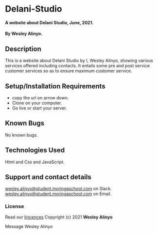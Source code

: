 # Delani-Studio
#### A website about Delani Studio, June, 2021.
#### By **Wesley Alinyo.**
## Description
This is a website about Delani Studio by I, Wesley Alinyo, showing various services offered including contacts. It entails some pre and post service customer services so as to ensure maximum customer service.
## Setup/Installation Requirements
- copy the url on arrow down.
- Clone on your computer.
- Go live or start your server.
## Known Bugs
No known bugs.
## Technologies Used
Html and Css and JavaScript.
## Support and contact details
wesley.alinyo@student.moringaschool.com on Slack.
wesley.alinyo@student.moringaschool.com on Email.
### License
Read our [lincences](./Lincense)
Copyright (c) 2021 
**Wesley Alinyo**


Message Wesley Alinyo











